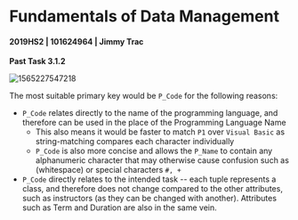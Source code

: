 # Fundamentals of Data Management

#### 2019HS2 |  101624964 | Jimmy Trac 

**Past Task 3.1.2**

![1565227547218](H:\repos\fundamentals-of-data-management\pt3.1.2\p3.1.2.assets\1565227547218.png)

The most suitable primary key would be `P_Code` for the following reasons:

* `P_Code` relates directly to the name of the programming language, and therefore can be used in the place of the Programming Language Name
  * This also means it would be faster to match `P1` over `Visual Basic` as string-matching compares each character individually
  * `P_Code` is also more concise and allows the `P_Name` to contain any alphanumeric character that may otherwise cause confusion such as ` ` (whitespace) or special characters `#, +`
* `P_Code` directly relates to the intended task -- each tuple represents a class, and therefore does not change compared to the other attributes, such as instructors (as they can be changed with another). Attributes such as Term and Duration are also in the same vein.